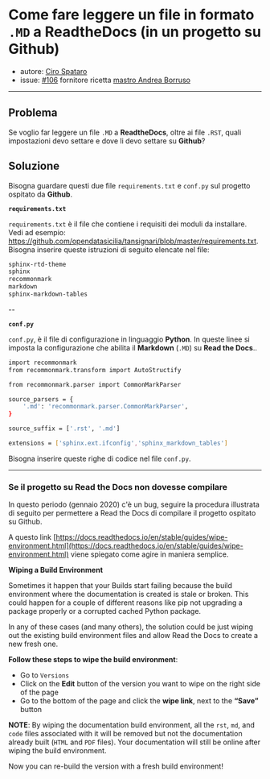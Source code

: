 # Come fare leggere un file in formato `.MD` a ReadtheDocs (in un progetto su Github) 


* autore: [Ciro Spataro](https://twitter.com/cirospat)
* issue: [#106](https://github.com/opendatasicilia/tansignari/issues/106) fornitore ricetta [mastro Andrea Borruso](https://twitter.com/aborruso?lang=it)

---

## Problema

Se voglio far leggere un file `.MD` a **ReadtheDocs**, oltre ai file `.RST`, quali impostazioni devo settare e dove li devo settare su **Github**?

## Soluzione

Bisogna guardare questi due file `requirements.txt` e `conf.py` sul progetto ospitato da **Github**.

**`requirements.txt`**

`requirements.txt` è il file che contiene i requisiti dei moduli da installare. Vedi ad esempio: https://github.com/opendatasicilia/tansignari/blob/master/requirements.txt. Bisogna inserire queste istruzioni di seguito elencate nel file:
```bash
sphinx-rtd-theme 
sphinx 
recommonmark 
markdown  
sphinx-markdown-tables
```

--

**`conf.py`**

`conf.py`, è il file di configurazione in linguaggio **Python**. In queste linee si imposta la configurazione che abilita il **Markdown** (`.MD`) su **Read the Docs**..

```bash
import recommonmark
from recommonmark.transform import AutoStructify

from recommonmark.parser import CommonMarkParser

source_parsers = {
    '.md': 'recommonmark.parser.CommonMarkParser',
}

source_suffix = ['.rst', '.md']

extensions = ['sphinx.ext.ifconfig','sphinx_markdown_tables']
```
Bisogna inserire queste righe di codice nel file `conf.py`.

---

### Se il progetto su Read the Docs non dovesse compilare 
In questo periodo (gennaio 2020) c'è un bug, seguire la procedura illustrata di seguito per permettere a Read the Docs di compilare il progetto ospitato su Github.

A questo link [https://docs.readthedocs.io/en/stable/guides/wipe-environment.html](https://docs.readthedocs.io/en/stable/guides/wipe-environment.html) viene spiegato come agire in maniera semplice.

**Wiping a Build Environment**

Sometimes it happen that your Builds start failing because the build environment where the documentation is created is stale or broken. This could happen for a couple of different reasons like pip not upgrading a package properly or a corrupted cached Python package.

In any of these cases (and many others), the solution could be just wiping out the existing build environment files and allow Read the Docs to create a new fresh one.

**Follow these steps to wipe the build environment**:
- Go to `Versions`
- Click on the **Edit** button of the version you want to wipe on the right side of the page
- Go to the bottom of the page and click the **wipe link**, next to the **“Save”** button

**NOTE**: By wiping the documentation build environment, all the `rst`, `md`, and `code` files associated with it will be removed but not the documentation already built (`HTML` and `PDF` files). Your documentation will still be online after wiping the build environment.

Now you can re-build the version with a fresh build environment!
